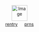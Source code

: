 　　　　　　　　 　　　　　　　　

　　　　　　　　 　　　　　　　　 　　　　　
<p align="center">
  <img src="https://64.media.tumblr.com/ace0fe897efbde357fbfbf8cedaa65bc/8dd33f09c584525d-45/s640x960/0bf7a714833e7822d039e5e52d7df42221ee8a6f.pnj" alt="Image" width="50" height="50">
  <br>
  <a href="https://rentry.co/charchar">rentry</a> 　 <a href="https://pronouns.cc/@charlotteemily">prns</a>
</p>


　　　　　　　　 　　　　　　　　

　　　　　　　　 　　　　　　　　 　　　　　

